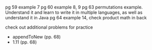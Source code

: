 pg 59 example 7
pg 60 example 8, 9
pg 63 permutations example. Understand it and learn to write it in multiple languages, as well as understand it in Java
pg 64 example 14, check product math in back

check out additional problems for practice
* appendToNew (pp. 68)
* 1.11 (pp. 68)